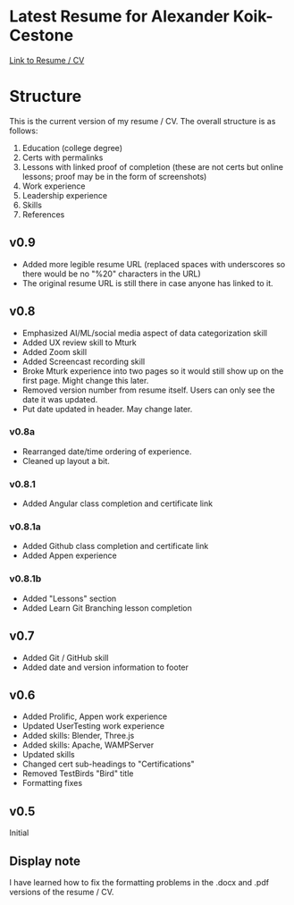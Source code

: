 # Latest Resume for Alexander Koik-Cestone

<a href="/Alexander_Koik-Cestone_resume.pdf">Link to Resume / CV</a>

# Structure

This is the current version of my resume / CV. The overall structure is as follows:
1. Education (college degree)
1. Certs with permalinks
1. Lessons with linked proof of completion (these are not certs but online lessons; proof may be in the form of screenshots)
1. Work experience
1. Leadership experience
1. Skills
1. References

## v0.9
* Added more legible resume URL (replaced spaces with underscores so there would be no "%20" characters in the URL)
* The original resume URL is still there in case anyone has linked to it.

## v0.8
* Emphasized AI/ML/social media aspect of data categorization skill
* Added UX review skill to Mturk
* Added Zoom skill
* Added Screencast recording skill
* Broke Mturk experience into two pages so it would still show up on the first page. Might change this later.
* Removed version number from resume itself. Users can only see the date it was updated.
* Put date updated in header. May change later.
### v0.8a
* Rearranged date/time ordering of experience.
* Cleaned up layout a bit.
### v0.8.1
* Added Angular class completion and certificate link
### v0.8.1a
* Added Github class completion and certificate link
* Added Appen experience
### v0.8.1b
* Added "Lessons" section
* Added Learn Git Branching lesson completion

## v0.7
* Added Git / GitHub skill
* Added date and version information to footer

## v0.6
* Added Prolific, Appen work experience
* Updated UserTesting work experience
* Added skills: Blender, Three.js
* Added skills: Apache, WAMPServer
* Updated skills
* Changed cert sub-headings to "Certifications"
* Removed TestBirds "Bird" title
* Formatting fixes

## v0.5

Initial

## Display note 

I have learned how to fix the formatting problems in the .docx and .pdf versions of the resume / CV.